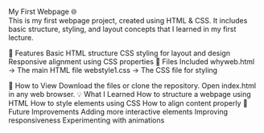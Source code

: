 My First Webpage 🌐<BR>
This is my first webpage project, created using HTML & CSS. It includes basic structure, styling, and layout concepts that I learned in my first lecture.

📌 Features
Basic HTML structure
CSS styling for layout and design
Responsive alignment using CSS properties
📂 Files Included
whyweb.html → The main HTML file
webstyle1.css → The CSS file for styling

🚀 How to View
Download the files or clone the repository.
Open index.html in any web browser.
💡 What I Learned
How to structure a webpage using HTML
How to style elements using CSS
How to align content properly
📢 Future Improvements
Adding more interactive elements
Improving responsiveness
Experimenting with animations
